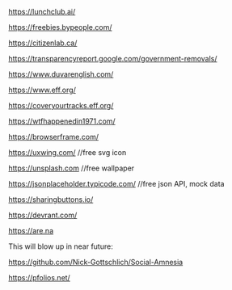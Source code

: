 https://lunchclub.ai/

https://freebies.bypeople.com/

https://citizenlab.ca/

https://transparencyreport.google.com/government-removals/

https://www.duvarenglish.com/

https://www.eff.org/

https://coveryourtracks.eff.org/

https://wtfhappenedin1971.com/

https://browserframe.com/

https://uxwing.com/ //free svg icon 

https://unsplash.com //free wallpaper

https://jsonplaceholder.typicode.com/ //free json API, mock data

https://sharingbuttons.io/

https://devrant.com/

https://are.na

This will blow up in near future:

https://github.com/Nick-Gottschlich/Social-Amnesia

https://pfolios.net/
